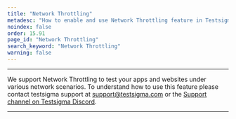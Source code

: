 ```yaml
---
title: "Network Throttling"
metadesc: "How to enable and use Network Throttling feature in Testsigma"
noindex: false
order: 15.91
page_id: "Network Throttling"
search_keyword: "Network Throttling"
warning: false
---
```


---

We support Network Throttling to test your apps and websites under various network scenarios.
To understand how to use this feature please contact testsigma support at [support@testsigma.com](mailto:support@testsigma.com) or the [Support channel on Testsigma Discord](https://discord.com/invite/SjYKkSTUq9).

---

